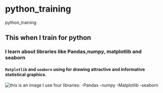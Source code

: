 # python_training
python_training
## This when I train for python 
### I learn about libraries like Pandas,numpy, matplotlib and seaborn 
#### `Matplotlib` and `seaborn` using for drawing attractive and informative statistical graphics.
![this is an image](https://www.filepicker.io/api/file/BFMMlbcQvml9HSqXcvNp)
I use four libraries:
-Pandas
-numpy
-Matplotlib
-seaborn
